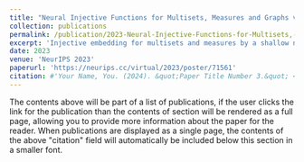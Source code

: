 ```yaml
---
title: "Neural Injective Functions for Multisets, Measures and Graphs via a Finite Witness Theorem "
collection: publications
permalink: /publication/2023-Neural-Injective-Functions-for-Multisets,-Measures-and-Graphs-via-a-Finite Witness-Theorem 
excerpt: 'Injective embedding for multisets and measures by a shallow neural network'
date: 2023
venue: 'NeurIPS 2023'
paperurl: 'https://neurips.cc/virtual/2023/poster/71561'
citation: #'Your Name, You. (2024). &quot;Paper Title Number 3.&quot; <i>GitHub Journal of Bugs</i>. 1(3).'
---
```


The contents above will be part of a list of publications, if the user clicks the link for the publication than the contents of section will be rendered as a full page, allowing you to provide more information about the paper for the reader. When publications are displayed as a single page, the contents of the above "citation" field will automatically be included below this section in a smaller font.
